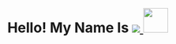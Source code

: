 <p align="center" style="margin: 0; padding: 0;">
    <h1 align="center" style="margin: 0; padding: 0;">
        Hello! My Name Is 
        <a href="https://github.com/x666dbg/" style="margin: 0; padding: 0;">
            <img src="https://readme-typing-svg.herokuapp.com?font=Fira+Code&weight=100&size=30&duration=2000&pause=1000&vCenter=true&width=180&height=29&lines=Rizky+Oryza" style="margin: 0; padding: 0;" />
        </a>
        <img src="https://media.giphy.com/media/mGcNjsfWAjY5AEZNw6/giphy.gif" width="50" style="margin: 0; padding: 0;">
    </h1>
</p>
